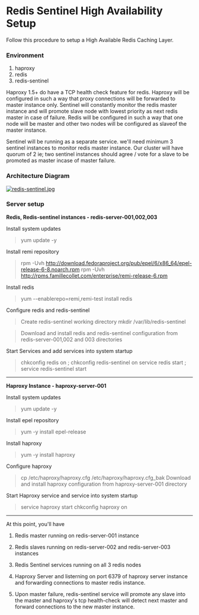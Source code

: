 Redis Sentinel High Availability Setup
===================


Follow this procedure to setup a High Available Redis Caching Layer.

### Environment

 1. haproxy 
 2. redis 
 3. redis-sentinel

Haproxy 1.5+ do have a TCP health check feature for redis. Haproxy will be configured in such a way that proxy connections will be forwarded to master instance only. Sentinel will constantly monitor the redis master instance and will promote slave node with lowest priority as next redis master in case of failure. Redis will be configured in such a way that one node will be master and other two nodes will be configured as slaveof the master instance.

Sentinel will be running as a separate service. we'll need minimum 3 sentinel instances to monitor redis master instance. Our cluster will have quorum of 2 ie; two sentinel instances should agree / vote for a slave to be promoted as master incase of master failure.

### Architecture Diagram

[![redis-sentinel.jpg](https://s21.postimg.org/ccw0qpnh3/redis_sentinel.jpg)](https://postimg.org/image/4wwr4wzrn/)


### Server setup

**Redis, Redis-sentinel instances - redis-server-001,002,003**

Install system updates
>yum update -y

Install remi repository

>rpm -Uvh http://download.fedoraproject.org/pub/epel/6/x86_64/epel-release-6-8.noarch.rpm
rpm -Uvh http://rpms.famillecollet.com/enterprise/remi-release-6.rpm

Install redis

>yum --enablerepo=remi,remi-test install redis

Configure redis and redis-sentinel

>Create redis-sentinel working directory
mkdir /var/lib/redis-sentinel

>Download and install redis and redis-sentinel configuration from redis-server-001,002 and 003 directories

Start Services and add services into system startup

>chkconfig redis on ; chkconfig redis-sentinel on
>service redis start ; service redis-sentinel start


---

**Haproxy Instance - haproxy-server-001**

Install system updates

>yum update -y

Install epel repository

>yum -y install epel-release

Install haproxy

>yum -y install haproxy

Configure haproxy

>cp /etc/haproxy/haproxy.cfg /etc/haproxy/haproxy.cfg_bak
>Download and install haproxy configuration from haproxy-server-001 directory

Start Haproxy service and service into system startup

>service haproxy start
>chkconfig haproxy on

---
At this point, you'll have 

 1. Redis master running on redis-server-001 instance
 
 2. Redis slaves running on redis-server-002 and redis-server-003 instances
 
 3. Redis Sentinel services running on all 3 redis nodes
 
 4. Haproxy Server and listerning on port 6379 of haproxy server instance and forwarding connections to master redis instance.
 
 5. Upon master failure, redis-sentinel service will promote any slave into the master and haproxy's tcp health-check will detect next master and forward connections to the new master instance.
 
